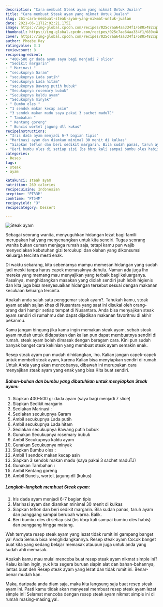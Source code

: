```yaml
---
description: "Cara membuat Steak ayam yang nikmat Untuk Jualan"
title: "Cara membuat Steak ayam yang nikmat Untuk Jualan"
slug: 261-cara-membuat-steak-ayam-yang-nikmat-untuk-jualan
date: 2021-06-11T12:02:21.175Z
image: https://img-global.cpcdn.com/recipes/025c7aa64aa334f1/680x482cq70/steak-ayam-foto-resep-utama.jpg
thumbnail: https://img-global.cpcdn.com/recipes/025c7aa64aa334f1/680x482cq70/steak-ayam-foto-resep-utama.jpg
cover: https://img-global.cpcdn.com/recipes/025c7aa64aa334f1/680x482cq70/steak-ayam-foto-resep-utama.jpg
author: Phoebe Ray
ratingvalue: 3.1
reviewcount: 8
recipeingredient:
- "400-500 gr dada ayam saya bagi menjadi 7 slice"
- "Sedikit margarin"
- " Marinasi "
- "secukupnya Garam"
- "secukupnya Lada putih"
- "secukupnya Lada hitam"
- "secukupnya Bawang putih bubuk"
- "Secukupnya rosemary bubuk"
- "Secukupnya kaldu ayam"
- "Secukupnya minyak"
- " Bumbu oles "
- "1 sendok makan kecap asin"
- "3 sendok makan madu saya pakai 3 sachet maduTJ"
- " Tambahan "
- " Kentang goreng"
- " Buncis wortel jagung dll kukus"
recipeinstructions:
- "Iris dada ayam menjadi 6-7 bagian tipis"
- "Marinasi ayam dan diamkan minimal 30 menit di kulkas"
- "Siapkan teflon dan beri sedikit margarin. Bila sudah panas, taruh ayam dan panggang sampai berubah warna. Balik."
- "Beri bumbu oles di setiap sisi (bs bbrp kali sampai bumbu oles habis) dan panggang hingga matang."
categories:
- Resep
tags:
- steak
- ayam

katakunci: steak ayam 
nutrition: 269 calories
recipecuisine: Indonesian
preptime: "PT33M"
cooktime: "PT54M"
recipeyield: "3"
recipecategory: Dessert

---
```



![Steak ayam](https://img-global.cpcdn.com/recipes/025c7aa64aa334f1/680x482cq70/steak-ayam-foto-resep-utama.jpg)

Sebagai seorang wanita, menyuguhkan hidangan lezat bagi famili merupakan hal yang menyenangkan untuk kita sendiri. Tugas seorang  wanita bukan cuman menjaga rumah saja, tetapi kamu pun wajib menyediakan kebutuhan gizi tercukupi dan olahan yang dikonsumsi keluarga tercinta mesti enak.

Di waktu  sekarang, kita sebenarnya mampu memesan hidangan yang sudah jadi meski tanpa harus capek memasaknya dahulu. Namun ada juga lho mereka yang memang mau menyajikan yang terbaik bagi keluarganya. Pasalnya, menghidangkan masakan yang diolah sendiri jauh lebih higienis dan kita juga bisa menyesuaikan hidangan tersebut sesuai dengan makanan kesukaan keluarga tercinta. 



Apakah anda salah satu penggemar steak ayam?. Tahukah kamu, steak ayam adalah sajian khas di Nusantara yang saat ini disukai oleh orang-orang dari hampir setiap tempat di Nusantara. Anda bisa menyajikan steak ayam sendiri di rumahmu dan dapat dijadikan makanan favoritmu di akhir pekanmu.

Kamu jangan bingung jika kamu ingin memakan steak ayam, sebab steak ayam mudah untuk didapatkan dan kalian pun dapat membuatnya sendiri di rumah. steak ayam boleh dimasak dengan beragam cara. Kini pun sudah banyak banget cara kekinian yang membuat steak ayam semakin enak.

Resep steak ayam pun mudah dihidangkan, lho. Kalian jangan capek-capek untuk membeli steak ayam, karena Kalian bisa menyiapkan sendiri di rumah. Untuk Anda yang akan mencobanya, dibawah ini merupakan cara menyajikan steak ayam yang enak yang bisa Kita buat sendiri.

<!--inarticleads1-->

##### Bahan-bahan dan bumbu yang dibutuhkan untuk menyiapkan Steak ayam:

1. Siapkan 400-500 gr dada ayam (saya bagi menjadi 7 slice)
1. Siapkan Sedikit margarin
1. Sediakan  Marinasi :
1. Sediakan secukupnya Garam
1. Ambil secukupnya Lada putih
1. Ambil secukupnya Lada hitam
1. Sediakan secukupnya Bawang putih bubuk
1. Gunakan Secukupnya rosemary bubuk
1. Ambil Secukupnya kaldu ayam
1. Gunakan Secukupnya minyak
1. Siapkan  Bumbu oles :
1. Ambil 1 sendok makan kecap asin
1. Siapkan 3 sendok makan madu (saya pakai 3 sachet maduTJ)
1. Gunakan  Tambahan :
1. Ambil  Kentang goreng
1. Ambil  Buncis, wortel, jagung dll (kukus)




<!--inarticleads2-->

##### Langkah-langkah membuat Steak ayam:

1. Iris dada ayam menjadi 6-7 bagian tipis
1. Marinasi ayam dan diamkan minimal 30 menit di kulkas
1. Siapkan teflon dan beri sedikit margarin. Bila sudah panas, taruh ayam dan panggang sampai berubah warna. Balik.
1. Beri bumbu oles di setiap sisi (bs bbrp kali sampai bumbu oles habis) dan panggang hingga matang.




Wah ternyata resep steak ayam yang lezat tidak rumit ini gampang banget ya! Anda Semua bisa menghidangkannya. Resep steak ayam Cocok banget buat kita yang sedang belajar memasak ataupun juga untuk anda yang sudah ahli memasak.

Apakah kamu mau mulai mencoba buat resep steak ayam nikmat simple ini? Kalau kalian ingin, yuk kita segera buruan siapin alat dan bahan-bahannya, lantas buat deh Resep steak ayam yang lezat dan tidak rumit ini. Benar-benar mudah kan. 

Maka, daripada anda diam saja, maka kita langsung saja buat resep steak ayam ini. Pasti kamu tiidak akan menyesal membuat resep steak ayam lezat simple ini! Selamat mencoba dengan resep steak ayam nikmat simple ini di rumah masing-masing,ya!.

